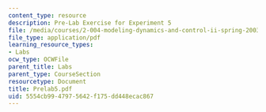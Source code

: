```yaml
---
content_type: resource
description: Pre-Lab Exercise for Experiment 5
file: /media/courses/2-004-modeling-dynamics-and-control-ii-spring-2003/5554cb9947975642f175dd448ecac867_Prelab5.pdf
file_type: application/pdf
learning_resource_types:
- Labs
ocw_type: OCWFile
parent_title: Labs
parent_type: CourseSection
resourcetype: Document
title: Prelab5.pdf
uid: 5554cb99-4797-5642-f175-dd448ecac867
---
```

